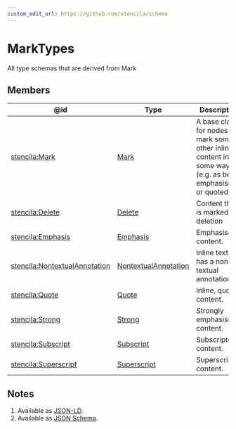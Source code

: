 ```yaml
---
custom_edit_url: https://github.com/stencila/schema
---
```


# MarkTypes

All type schemas that are derived from Mark

## Members

| @id                                                                                   | Type                                                     | Description                                                                                                    |
| ------------------------------------------------------------------------------------- | -------------------------------------------------------- | -------------------------------------------------------------------------------------------------------------- |
| [stencila:Mark](https://schema.stenci.la/Mark.jsonld)                                 | [Mark](../Prose/Mark.md)                                 | A base class for nodes that mark some other inline content in some way (e.g. as being emphasised, or quoted).  |
| [stencila:Delete](https://schema.stenci.la/Delete.jsonld)                             | [Delete](../Prose/Delete.md)                             | Content that is marked for deletion                                                                            |
| [stencila:Emphasis](https://schema.stenci.la/Emphasis.jsonld)                         | [Emphasis](../Prose/Emphasis.md)                         | Emphasised content.                                                                                            |
| [stencila:NontextualAnnotation](https://schema.stenci.la/NontextualAnnotation.jsonld) | [NontextualAnnotation](../Prose/NontextualAnnotation.md) | Inline text that has a non-textual annotation.                                                                 |
| [stencila:Quote](https://schema.stenci.la/Quote.jsonld)                               | [Quote](../Prose/Quote.md)                               | Inline, quoted content.                                                                                        |
| [stencila:Strong](https://schema.stenci.la/Strong.jsonld)                             | [Strong](../Prose/Strong.md)                             | Strongly emphasised content.                                                                                   |
| [stencila:Subscript](https://schema.stenci.la/Subscript.jsonld)                       | [Subscript](../Prose/Subscript.md)                       | Subscripted content.                                                                                           |
| [stencila:Superscript](https://schema.stenci.la/Superscript.jsonld)                   | [Superscript](../Prose/Superscript.md)                   | Superscripted content.                                                                                         |

## Notes

1.  Available as [JSON-LD](https://schema.stenci.la/undefined.jsonld).
2.  Available as [JSON Schema](https://schema.stenci.la/v1/MarkTypes.schema.json).
